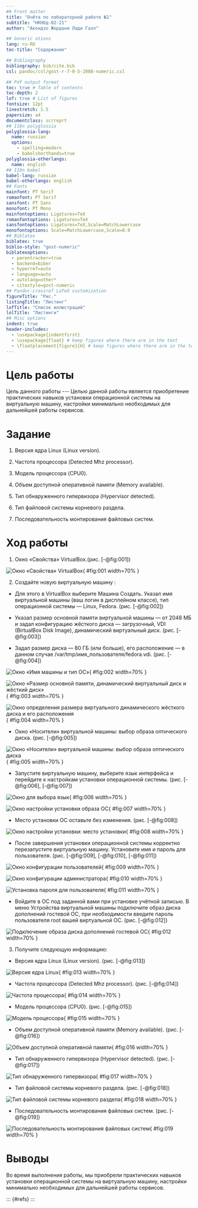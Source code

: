 ```yaml
---
## Front matter
title: "Очёта по лабораторной работе №1"
subtitle: "НКНбд-02-21"
author: "Акондзо Жордани Лади Гаэл"

## Generic otions
lang: ru-RU
toc-title: "Содержание"

## Bibliography
bibliography: bib/cite.bib
csl: pandoc/csl/gost-r-7-0-5-2008-numeric.csl

## Pdf output format
toc: true # Table of contents
toc-depth: 2
lof: true # List of figures
fontsize: 12pt
linestretch: 1.5
papersize: a4
documentclass: scrreprt
## I18n polyglossia
polyglossia-lang:
  name: russian
  options:
	- spelling=modern
	- babelshorthands=true
polyglossia-otherlangs:
  name: english
## I18n babel
babel-lang: russian
babel-otherlangs: english
## Fonts
mainfont: PT Serif
romanfont: PT Serif
sansfont: PT Sans
monofont: PT Mono
mainfontoptions: Ligatures=TeX
romanfontoptions: Ligatures=TeX
sansfontoptions: Ligatures=TeX,Scale=MatchLowercase
monofontoptions: Scale=MatchLowercase,Scale=0.9
## Biblatex
biblatex: true
biblio-style: "gost-numeric"
biblatexoptions:
  - parentracker=true
  - backend=biber
  - hyperref=auto
  - language=auto
  - autolang=other*
  - citestyle=gost-numeric
## Pandoc-crossref LaTeX customization
figureTitle: "Рис."
listingTitle: "Листинг"
lofTitle: "Список иллюстраций"
lolTitle: "Листинги"
## Misc options
indent: true
header-includes:
  - \usepackage{indentfirst}
  - \usepackage{float} # keep figures where there are in the text
  - \floatplacement{figure}{H} # keep figures where there are in the text
---
```


# Цель работы

Цель данного работы --- Целью данной работы является приобретение практических навыков установки операционной системы на виртуальную машину, настройки минимально необходимых для дальнейшей работы сервисов.

# Задание

1. Версия ядра Linux (Linux version).

2. Частота процессора (Detected Mhz processor).

3. Модель процессора (CPU0).

4. Объем доступной оперативной памяти (Memory available).

5. Тип обнаруженного гипервизора (Hypervisor detected).

6. Тип файловой системы корневого раздела.

7. Последовательность монтирования файловых систем.

# Ход работы

1. Окно «Свойства» VirtualBox.(рис. [-@fig:001])

![Окно «Свойства» VirtualBox](image/01.png){ #fig:001 width=70% }

2. Создайте новую виртуальную машину :

  - Для этого в VirtualBox выберите Машина Создать. Указал имя виртуальной машины (ваш логин в дисплейном классе), тип операционной системы — Linux, Fedora. (рис. [-@fig:002])
  
  - Указал размер основной памяти виртуальной машины — от 2048 МБ и задал конфигурацию жёсткого диска — загрузочный, VDI (BirtualBox Disk Image), динамический виртуальный диск.  (рис. [-@fig:003])
  
  - Задал размер диска — 80 ГБ (или больше), его расположение — в данном случае /var/tmp/имя_пользователя/fedora.vdi. (рис. [-@fig:004])

![Окно «Имя машины и тип ОС» ](image/02.png){ #fig:002 width=70% }

![Окно «Размер основной памяти, динамический виртуальный диск и жёсткий диск»](image/03.png){ #fig:003 width=70% }

![Окно определения размера виртуального динамического жёсткого диска и его расположения](image/04.png){ #fig:004 width=70% }

  - Окно «Носители» виртуальной машины: выбор образа оптического диска. (рис. [-@fig:005])

![Окно «Носители» виртуальной машины: выбор образа оптического диска](image/05.png){ #fig:005 width=70% }

  - Запустите виртуальную машину, выберите язык интерфейса и перейдите к настройкам установки операционной системы. (рис. [-@fig:006], [-@fig:007])
  
![Окно для выбора язык](image/06.png){ #fig:006 width=70% }

![Окно настройки установки образа ОС](image/07.png){ #fig:007 width=70% }

  - Место установки ОС оставьте без изменения. (рис. [-@fig:008])
  
![Окно настройки установки: место установки](image/08.png){ #fig:008 width=70% }

  - После завершения установки операционной системы корректно перезапустите виртуальную машину. Установите имя и пароль для пользователя. (рис. [-@fig:009], [-@fig:010], [-@fig:011])
  
![Окно конфигурации пользователей](image/09.png){ #fig:009 width=70% }

![Окно конфигурации администратора](image/10.png){ #fig:010 width=70% }

![Установка пароля для пользователя](image/11.png){ #fig:011 width=70% }

  - Войдите в ОС под заданной вами при установке учётной записью. В меню Устройства виртуальной машины подключите образ диска дополнений гостевой ОС, при необходимости введите пароль пользователя root вашей виртуальной ОС. (рис. [-@fig:012])

![Подключение образа диска дополнений гостевой ОС](image/12.png){ #fig:012 width=70% }

3. Получите следующую информацию: 

  - Версия ядра Linux (Linux version). (рис. [-@fig:013])
  
  ![Версия ядра Linux](image/13.png){ #fig:013 width=70% }
  
  - Частота процессора (Detected Mhz processor). (рис. [-@fig:014])
  
  ![Частота процессора](image/14.png){ #fig:014 width=70% }
  
  - Модель процессора (CPU0). (рис. [-@fig:015])
  
  ![Модель процессора](image/15.png){ #fig:015 width=70% }
  
  - Объем доступной оперативной памяти (Memory available). (рис. [-@fig:016])
  
  ![Объем доступной оперативной памяти](image/16.png){ #fig:016 width=70% }
  
  - Тип обнаруженного гипервизора (Hypervisor detected). (рис. [-@fig:017])
  
  ![Тип обнаруженного гипервизора](image/17.png){ #fig:017 width=70% }
  
  - Тип файловой системы корневого раздела. (рис. [-@fig:018])
  
  ![Тип файловой системы корневого раздела](image/18.png){ #fig:018 width=70% }
  
  - Последовательность монтирования файловых систем. (рис. [-@fig:019])
  
  ![Последовательность монтирования файловых систем](image/19.png){ #fig:019 width=70% }

# Выводы

Во время выполнения работы, мы приобрели практических навыков установки операционной системы на виртуальную машину, настройки минимально необходимых для дальнейшей работы сервисов.

::: {#refs}
:::
